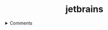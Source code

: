 <div style="text-align: center">
    <h1>jetbrains</h1>
</div>

<details>
    <summary>Comments</summary>

Пример комментариев "интеллект-система" или "подсказки IDE"
```python
class Person:
    """Helper function for key functions when sorting unorderable objects.
    """

    def __init__(self, name, age):
        self.name = name
        self.age = age

    def greet(self):
        """Pretty-print a Python object to a stream [default is sys.stdout]."""
        return f"Hello, my name is {self.name} and I'm {self.age} years old"


alice = Person("Alice", 25)
print(alice.greet())

```


</details>


